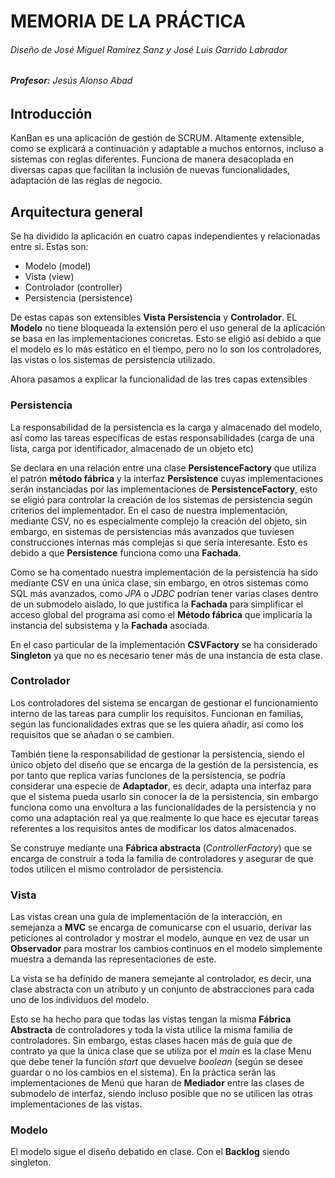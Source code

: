 MEMORIA DE LA PRÁCTICA
==
###### Diseño de José Miguel Ramírez Sanz y José Luis Garrido Labrador
###### **Profesor:** Jesús Alonso Abad

## Introducción
KanBan es una aplicación de gestión de SCRUM. Altamente extensible, como se explicará a continuación y adaptable a muchos entornos, incluso a sistemas con reglas diferentes. Funciona de manera desacoplada en diversas capas que facilitan la inclusión de nuevas funcionalidades, adaptación de las reglas de negocio.

## Arquitectura general
Se ha dividido la aplicación en cuatro capas independientes y relacionadas entre si. Estas son:
* Modelo (model)
* Vista (view)
* Controlador (controller)
* Persistencia (persistence)

De estas capas son extensibles **Vista** **Persistencia** y **Controlador**. EL **Modelo** no tiene bloqueada la extensión pero el uso general de la aplicación se basa en las implementaciones concretas. Esto se eligió así debido a que el modelo es lo más estático en el tiempo, pero no lo son los controladores, las vistas o los sistemas de persistencia utilizado.

Ahora pasamos a explicar la funcionalidad de las tres capas extensibles

### **Persistencia**
La responsabilidad de la persistencia es la carga y almacenado del modelo, así como las tareas específicas de estas responsabilidades (carga de una lista, carga por identificador, almacenado de un objeto etc)

Se declara en una relación entre una clase **PersistenceFactory** que utiliza el patrón **método fábrica** y la interfaz **Persistence** cuyas implementaciones serán instanciadas por las implementaciones de **PersistenceFactory**, esto se eligió para controlar la creación de los sistemas de persistencia según criterios del implementador. En el caso de nuestra implementación, mediante CSV, no es especialmente complejo la creación del objeto, sin embargo, en sistemas de persistencias más avanzados que tuviesen construcciones internas más complejas si que sería interesante. Esto es debido a que **Persistence** funciona como una **Fachada**.

Como se ha comentado nuestra implementación de la persistencia ha sido mediante CSV en una única clase, sin embargo, en otros sistemas como SQL más avanzados, como *JPA* o *JDBC* podrían tener varias clases dentro de un submodelo aislado, lo que justifica la **Fachada** para simplificar el acceso global del programa así como el **Método fábrica** que implicaría la instancia del subsistema y la **Fachada** asociada.

En el caso particular de la implementación **CSVFactory** se ha considerado **Singleton** ya que no es necesario tener más de una instancia de esta clase.

### **Controlador**
Los controladores del sistema se encargan de gestionar el funcionamiento interno de las tareas para cumplir los requisitos. Funcionan en familias, según las funcionalidades extras que se les quiera añadir, así como los requisitos que se añadan o se cambien.

También tiene la responsabilidad de gestionar la persistencia, siendo el único objeto del diseño que se encarga de la gestión de la persistencia, es por tanto que replica varias funciones de la persistencia, se podría considerar una especie de **Adaptador**, es decir, adapta una interfaz para que el sistema pueda usarlo sin conocer la de la persistencia, sin embargo funciona como una envoltura a las funcionalidades de la persistencia y no como una adaptación real ya que realmente lo que hace es ejecutar tareas referentes a los requisitos antes de modificar los datos almacenados.

Se construye mediante una **Fábrica abstracta** (*ControllerFactory*) que se encarga de construir a toda la familia de controladores y asegurar de que todos utilicen el mismo controlador de persistencia.

### **Vista**
Las vistas crean una guía de implementación de la interacción, en semejanza a **MVC** se encarga de comunicarse con el usuario, derivar las peticiones al controlador y mostrar el modelo, aunque en vez de usar un **Observador** para mostrar los cambios continuos en el modelo simplemente muestra a demanda las representaciones de este. 

La vista se ha definido de manera semejante al controlador, es decir, una clase abstracta con un atributo y un conjunto de abstracciones para cada uno de los individuos del modelo. 

Esto se ha hecho para que todas las vistas tengan la misma **Fábrica Abstracta** de controladores y toda la vista utilice la misma familia de controladores. Sin embargo, estas clases hacen más de guía que de contrato ya que la única clase que se utiliza por el *main* es la clase Menu que debe tener la función *start* que devuelve *boolean* (según se desee guardar o no los cambios en el sistema). En la práctica serán las implementaciones de Menú que haran de **Mediador** entre las clases de submodelo de interfaz, siendo incluso posible que no se utilicen las otras implementaciones de las vistas.

### **Modelo**
El modelo sigue el diseño debatido en clase. Con el **Backlog** siendo singleton.
